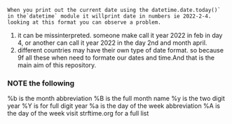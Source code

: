	When you print out the current date using the datetime.date.today()` in the`datetime` module it willprint date in numbers ie 2022-2-4. looking at this format you can observe a problem.
1. it can be missinterpreted. someone make call it year 2022 in feb in day 4, or another can call it year 2022 in the day 2nd and month april.
2. different countries may have their own type of date format.
	so because 9f all these when need to formate our dates and time.And that is the main aim of this repository.

### NOTE the following
%b is the month abbreviation
%B is the full month name
%y is the two digit year
%Y is for full digit year
%a is the day of the week abbreviation
%A is the day of the week
	visit strftime.org for a full list

